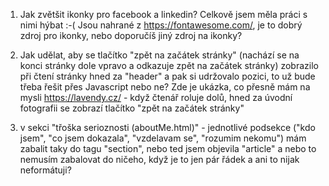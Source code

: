 
1. Jak zvětšit ikonky pro facebook a linkedin? Celkově jsem měla práci s nimi hýbat :-( Jsou nahrané z https://fontawesome.com/, je to dobrý zdroj pro ikonky, nebo doporučíš jiný zdroj na ikonky?

2. Jak udělat, aby se tlačítko "zpět na začátek stránky" (nachází se na konci stránky dole vpravo a odkazuje zpět na začátek stránky) zobrazilo při čtení stránky hned za "header" a pak si udržovalo pozici, to už bude třeba řešit přes Javascript nebo ne? Zde je ukázka, co přesně mám na mysli https://lavendy.cz/ - když čtenář roluje dolů, hned za úvodní fotografii se zobrazí tlačítko "zpět na začátek stránky"

3. v sekci "třoška serioznosti (aboutMe.html)" - jednotlivé podsekce ("kdo jsem", "co jsem dokazala", "vzdelavam se", "rozumim nekomu") mám zabalit taky do tagu "section", nebo ted jsem objevila "article" a nebo to nemusím zabalovat do ničeho, když je to jen pár řádek a ani to nijak neformátuji?
